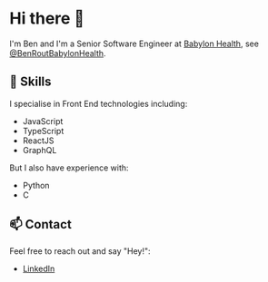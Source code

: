 # Hi there 👋

I'm Ben and I'm a Senior Software Engineer at [Babylon Health](https://www.babylonhealth.com), see [@BenRoutBabylonHealth](https://github.com/BenRoutBabylonHealth).

## 🚀 Skills
I specialise in Front End technologies including:
- JavaScript
- TypeScript
- ReactJS
- GraphQL

But I also have experience with:
- Python
- C

## 📫 Contact
Feel free to reach out and say "Hey!":
- [LinkedIn](https://www.linkedin.com/in/benadamrout)

<!--
**benrout/benrout** is a ✨ _special_ ✨ repository because its `README.md` (this file) appears on your GitHub profile.

Here are some ideas to get you started:

- 🔭 I’m currently working on ...
- 🌱 I’m currently learning ...
- 👯 I’m looking to collaborate on ...
- 🤔 I’m looking for help with ...
- 💬 Ask me about ...
- 📫 How to reach me: ...
- 😄 Pronouns: ...
- ⚡ Fun fact: ...
-->
